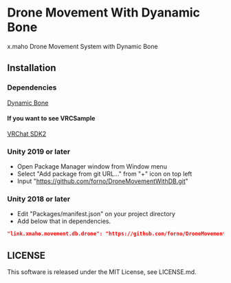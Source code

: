 # Drone Movement With Dyanamic Bone
x.maho Drone Movement System with Dynamic Bone

## Installation
### Dependencies
[Dynamic Bone](https://assetstore.unity.com/packages/tools/animation/dynamic-bone-16743)

#### If you want to see VRCSample
[VRChat SDK2](https://vrchat.com/home/download)

### Unity 2019 or later
- Open Package Manager window from Window menu
- Select "Add package from git URL..." from "+" icon on top left
- Input "https://github.com/forno/DroneMovementWithDB.git"

### Unity 2018 or later
- Edit "Packages/manifest.json" on your project directory
- Add below that in dependencies.

```json
"link.xmaho.movement.db.drone": "https://github.com/forno/DroneMovementWithDB.git"
```

## LICENSE
This software is released under the MIT License, see LICENSE.md.
